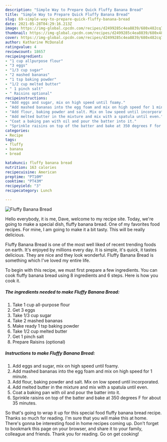 ```yaml
---
description: "Simple Way to Prepare Quick Fluffy Banana Bread"
title: "Simple Way to Prepare Quick Fluffy Banana Bread"
slug: 69-simple-way-to-prepare-quick-fluffy-banana-bread
date: 2021-05-28T04:29:16.213Z
image: https://img-global.cpcdn.com/recipes/d2499285c4ea8839/680x482cq70/fluffy-banana-bread-recipe-main-photo.jpg
thumbnail: https://img-global.cpcdn.com/recipes/d2499285c4ea8839/680x482cq70/fluffy-banana-bread-recipe-main-photo.jpg
cover: https://img-global.cpcdn.com/recipes/d2499285c4ea8839/680x482cq70/fluffy-banana-bread-recipe-main-photo.jpg
author: Katharine McDonald
ratingvalue: 4
reviewcount: 18657
recipeingredient:
- "1 cup allpurpose flour"
- "3 eggs"
- "1/3 cup sugar"
- "2 mashed bananas"
- "1 tsp baking powder"
- "1/2 cup melted butter"
- " 1 pinch salt"
- " Raisins optional"
recipeinstructions:
- "Add eggs and sugar, mix on high speed until foamy."
- "Add mashed bananas into the egg foam and mix on high speed for 1 minute."
- "Add flour, baking powder and salt. Mix on low speed until incorporated."
- "Add melted butter in the mixture and mix with a spatula until even."
- "Coat a baking pan with oil and pour the batter into it."
- "Sprinkle raisins on top of the batter and bake at 350 degrees F for about 35 minutes."
categories:
- Recipe
tags:
- fluffy
- banana
- bread

katakunci: fluffy banana bread 
nutrition: 163 calories
recipecuisine: American
preptime: "PT10M"
cooktime: "PT43M"
recipeyield: "3"
recipecategory: Lunch

---
```



![Fluffy Banana Bread](https://img-global.cpcdn.com/recipes/d2499285c4ea8839/680x482cq70/fluffy-banana-bread-recipe-main-photo.jpg)

Hello everybody, it is me, Dave, welcome to my recipe site. Today, we're going to make a special dish, fluffy banana bread. One of my favorites food recipes. For mine, I am going to make it a bit tasty. This will be really delicious.

Fluffy Banana Bread is one of the most well liked of recent trending foods on earth. It's enjoyed by millions every day. It is simple, it's quick, it tastes delicious. They are nice and they look wonderful. Fluffy Banana Bread is something which I've loved my entire life.




To begin with this recipe, we must first prepare a few ingredients. You can cook fluffy banana bread using 8 ingredients and 6 steps. Here is how you cook it.

<!--inarticleads1-->

##### The ingredients needed to make Fluffy Banana Bread:

1. Take 1 cup all-purpose flour
1. Get 3 eggs
1. Take 1/3 cup sugar
1. Take 2 mashed bananas
1. Make ready 1 tsp baking powder
1. Take 1/2 cup melted butter
1. Get  1 pinch salt
1. Prepare  Raisins (optional)




<!--inarticleads2-->

##### Instructions to make Fluffy Banana Bread:

1. Add eggs and sugar, mix on high speed until foamy.
1. Add mashed bananas into the egg foam and mix on high speed for 1 minute.
1. Add flour, baking powder and salt. Mix on low speed until incorporated.
1. Add melted butter in the mixture and mix with a spatula until even.
1. Coat a baking pan with oil and pour the batter into it.
1. Sprinkle raisins on top of the batter and bake at 350 degrees F for about 35 minutes.




So that's going to wrap it up for this special food fluffy banana bread recipe. Thanks so much for reading. I'm sure that you will make this at home. There's gonna be interesting food in home recipes coming up. Don't forget to bookmark this page on your browser, and share it to your family, colleague and friends. Thank you for reading. Go on get cooking!
